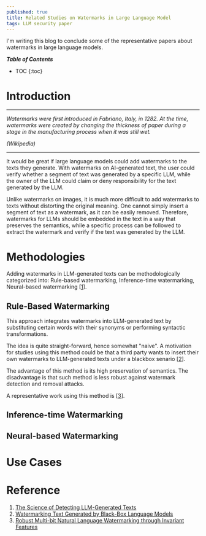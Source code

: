 ```yaml
---
published: true
title: Related Studies on Watermarks in Large Language Model
tags: LLM security paper
---
```

I'm writing this blog to conclude some of the representative papers about watermarks in large language models. 

***Table of Contents***
* TOC
{:toc}

# Introduction
---

*Watermarks were first introduced in Fabriano, Italy, in 1282. At the time, watermarks were created by changing the thickness of paper during a stage in the manufacturing process when it was still wet.*

*(Wikipedia)*

---
It would be great if large language models could add watermarks to the texts they generate. With watermarks on AI-generated text, the user could verify whether a segment of text was generated by a specific LLM, while the owner of the LLM could claim or deny responsibility for the text generated by the LLM.

Unlike watermarks on images, it is much more difficult to add watermarks to texts without distorting the original meaning. One cannot simply insert a segment of text as a watermark, as it can be easily removed. Therefore, watermarks for LLMs should be embedded in the text in a way that preserves the semantics, while a specific process can be followed to extract the watermark and verify if the text was generated by the LLM.

# Methodologies
Adding watermarks in LLM-generated texts can be methodologically categorized into: Rule-based watermarking, Inference-time watermarking, Neural-based watermarking \[[1]\]. 

## Rule-Based Watermarking
This approach integrates watermarks into LLM-generated text by substituting certain words with their synonyms or performing syntactic transformations.

The idea is quite straight-forward, hence somewhat "naive". A motivation for studies using this method could be that a third party wants to insert their own watermarks to LLM-generated texts under a blackbox senario \[[2]\]. 

The advantage of this method is its high preservation of semantics. The disadvantage is that such method is less robust against watermark detection and removal attacks.

A representative work using this method is \[[3]\].
## Inference-time Watermarking

## Neural-based Watermarking

# Use Cases

# Reference
1. [The Science of Detecting LLM-Generated Texts](https://arxiv.org/pdf/2303.07205) 
2. [Watermarking Text Generated by Black-Box Language Models](https://arxiv.org/pdf/2305.08883)
3. [Robust Multi-bit Natural Language Watermarking
through Invariant Features](https://arxiv.org/pdf/2305.01904)

[1]: https://arxiv.org/pdf/2303.07205
[2]: https://arxiv.org/pdf/2305.08883
[3]: https://arxiv.org/pdf/2305.01904

